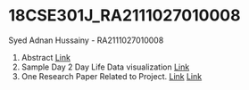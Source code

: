# 18CSE301J_RA2111027010008
Syed Adnan Hussainy - RA2111027010008 

1. Abstract [Link](https://www.overleaf.com/read/mqqfyknvnwyh)
2. Sample Day 2 Day Life Data visualization [Link](https://www.canva.com/design/DAFsp0Me7-M/n9BgRUsotKX-etFQiXwVKQ/watch?utm_content=DAFsp0Me7-M&utm_campaign=designshare&utm_medium=link&utm_source=publishsharelink)
3. One Research Paper Related to Project. [Link](https://www.researchgate.net/publication/312000623_Determinants_of_study_abroad_decisions_among_Indian_students_A_PLS_approach)
   [Link](https://pdf.sciencedirectassets.com/277811/1-s2.0-S1877042812X0017X/1-s2.0-S1877042812014942/main.pdf?X-Amz-Security-Token=IQoJb3JpZ2luX2VjEJb%2F%2F%2F%2F%2F%2F%2F%2F%2F%2FwEaCXVzLWVhc3QtMSJIMEYCIQDmphfbLaaYQenBCSJtfNxY5vq1MY03scMzX1Hm4SSv6AIhAMiaK%2FTD13BhvmUFFjKRsZJQalOqGKREulmTGdNNNDVhKrMFCF8QBRoMMDU5MDAzNTQ2ODY1IgyrYP4SfeuVjeRKFCMqkAW1KrvzQcMGv2x6KLOlrw1CQUPNuims2zZUYWRrKwTTHGCrEV8XmuNZsRtl2ofSTT2s4hP%2BARcfQgSsXFvexnEI9ZWPlNhWFarYRdwO4TeHcC3L90rjn%2F8OQWrFQv4fWlc8o5aGwWQipvkd6m%2FCflG9EBRojxhG81a%2F8BF52W%2F7n%2B6nV1p8%2B7mTolCWVjq9bz0h4s3%2F7R%2B158b4z%2B%2BVeyNynbgykXFhmN1gYzNCvZLNJnrQU5j7R%2BEAKqvMYIuQiCWyEpl0ROryIoxS9bQBEOYUzKN3v9NE9nKo668HGeo%2BE1gDksfigZrDnEGXuG58EYtqPMw10qqQwpR9Is3%2FgGI%2B92puTWdLonUDLe5mi0va2dagBV4SaOipWPmU7qgPG9XQb1Dpd7cvxBa87matJdunPFuXSrYMd%2FevI6BcF5aVDIKLJlv7g8W8Ffpup%2BgS10GGeK410P4OHYHWY0Ql5hN%2FBV2%2F6%2F4zuHcO4JsMVIxGA%2BM3u0hzZ43%2BtvbZMMw4WBa6YG0zPSi0DsBofQho33FHz47MzDkCRq42a5HHvwe6W5p58jDaPjBQzOY1ya2aNES6pja78k4QAcdZxWPWLm%2BA3iG9oUe%2BlgYGtEHrbH8ViI2DJ%2BV%2FYtDXfQ%2Bpb1gi%2BzFE16BdYimWAn2MRg9e8tOnclJ35W%2BOwYFTIN3pZaYExnStSA2ptXpJw%2BKMzJxjR%2BsqX4RD5RnHLNH5ANPxfIhsy3kplXUFAHE5gbBqYq5MDsjyWRF2PhFq%2BikWcw9P%2BnCDMzHfOIdfgheKhnUhspYrgiQCOBylttCBdV1TTRZsyQvPa8Jz2Rkh9gKeSt%2Fr7RSw51lou4pBcaK%2FomGM7%2BchroDfZRT4jzYB9i%2FVdh2cKDCehqinBjqwAUcnxrXON9hy7EarEeO6JIwFaNuno2KhZIUhnTVlBycNACfwu5dsBKG2UQA0YaX8YIg22zCd2kS0lwFb%2B%2FZ8Om%2FZeu8pfgXQ2ycVDJnz6z7%2FWiwqP9RUdTcNslfYR7l0RIxUFDXGi0PoPqyZ716JMBNBZvZvyTkmme%2F%2BPlscfrR3LT331CKjY2xKGUFzGazjHcsrnY51T%2B86x%2BM8wSyw5mbHZ5wEaiD5MbshvocYvNAC&X-Amz-Algorithm=AWS4-HMAC-SHA256&X-Amz-Date=20230826T142322Z&X-Amz-SignedHeaders=host&X-Amz-Expires=300&X-Amz-Credential=ASIAQ3PHCVTY5ZWMRYOC%2F20230826%2Fus-east-1%2Fs3%2Faws4_request&X-Amz-Signature=2f7b5001bf327b222e6ac3b0dae687a8b62c67288e3d3b821d950969c3fc7c72&hash=282285b28c9e3d9d7182c7e6b86f6f4afd035fd6e2ca6a04c8e2a18d3bb7cc3e&host=68042c943591013ac2b2430a89b270f6af2c76d8dfd086a07176afe7c76c2c61&pii=S1877042812014942&tid=spdf-7cc9706c-bb31-452d-b5e2-bd6c1cb301d3&sid=01826db14f3c7247897abea7f12e8f14e884gxrqb&type=client&tsoh=d3d3LnNjaWVuY2VkaXJlY3QuY29t&ua=13085705070d050c52535a&rr=7fccbb748c1f17aa&cc=in)
   
